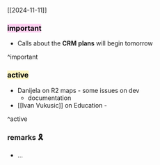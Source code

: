 [[2024-11-11]]

### <mark style="background: #FFB8EBA6;">important</mark>
- Calls about the **CRM** **plans** will begin tomorrow

^important

### <mark style="background: #FFF3A3A6;">active</mark>
- Danijela on R2 maps - some issues on dev
	- documentation
- [[Ivan Vukusic]] on Education - 

^active

### remarks 🎗
- ...